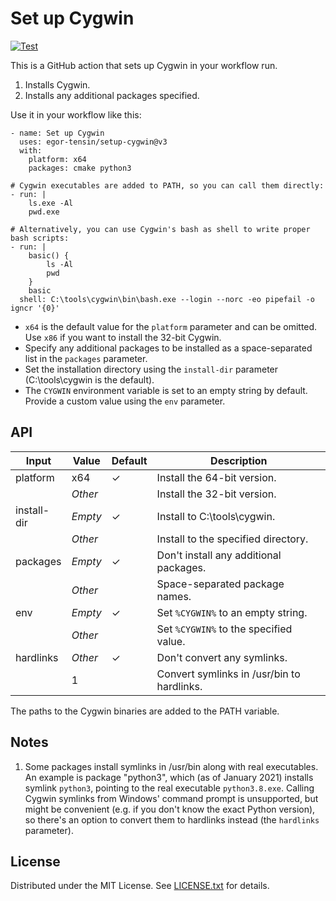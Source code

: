 Set up Cygwin
=============

[![Test](https://github.com/egor-tensin/setup-cygwin/actions/workflows/test.yml/badge.svg)](https://github.com/egor-tensin/setup-cygwin/actions/workflows/test.yml)

This is a GitHub action that sets up Cygwin in your workflow run.

1. Installs Cygwin.
2. Installs any additional packages specified.

Use it in your workflow like this:

    - name: Set up Cygwin
      uses: egor-tensin/setup-cygwin@v3
      with:
        platform: x64
        packages: cmake python3

    # Cygwin executables are added to PATH, so you can call them directly:
    - run: |
        ls.exe -Al
        pwd.exe

    # Alternatively, you can use Cygwin's bash as shell to write proper bash scripts:
    - run: |
        basic() {
            ls -Al
            pwd
        }
        basic
      shell: C:\tools\cygwin\bin\bash.exe --login --norc -eo pipefail -o igncr '{0}'

* `x64` is the default value for the `platform` parameter and can be omitted.
Use `x86` if you want to install the 32-bit Cygwin.
* Specify any additional packages to be installed as a space-separated list in
the `packages` parameter.
* Set the installation directory using the `install-dir` parameter
(C:\tools\cygwin is the default).
* The `CYGWIN` environment variable is set to an empty string by default.
Provide a custom value using the `env` parameter.

API
---

| Input       | Value   | Default | Description
| ----------- | ------- | ------- | -----------
| platform    | x64     | ✓       | Install the 64-bit version.
|             | *Other* |         | Install the 32-bit version.
| install-dir | *Empty* | ✓       | Install to C:\tools\cygwin.
|             | *Other* |         | Install to the specified directory.
| packages    | *Empty* | ✓       | Don't install any additional packages.
|             | *Other* |         | Space-separated package names.
| env         | *Empty* | ✓       | Set `%CYGWIN%` to an empty string.
|             | *Other* |         | Set `%CYGWIN%` to the specified value.
| hardlinks   | *Other* | ✓       | Don't convert any symlinks.
|             | 1       |         | Convert symlinks in /usr/bin to hardlinks.

The paths to the Cygwin binaries are added to the PATH variable.

Notes
-----

1. Some packages install symlinks in /usr/bin along with real executables.
An example is package "python3", which (as of January 2021) installs symlink
`python3`, pointing to the real executable `python3.8.exe`.
Calling Cygwin symlinks from Windows' command prompt is unsupported, but might
be convenient (e.g. if you don't know the exact Python version), so there's an
option to convert them to hardlinks instead (the `hardlinks` parameter).

License
-------

Distributed under the MIT License.
See [LICENSE.txt] for details.

[LICENSE.txt]: LICENSE.txt
